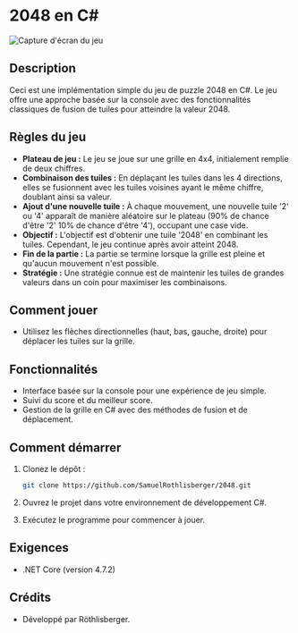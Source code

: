 # 2048 en C#

![Capture d'écran du jeu](screenshot.png)

## Description

Ceci est une implémentation simple du jeu de puzzle 2048 en C#. Le jeu offre une approche basée sur la console avec des fonctionnalités classiques de fusion de tuiles pour atteindre la valeur 2048.

## Règles du jeu

- **Plateau de jeu :** Le jeu se joue sur une grille en 4x4, initialement remplie de deux chiffres.
- **Combinaison des tuiles :** En déplaçant les tuiles dans les 4 directions, elles se fusionnent avec les tuiles voisines ayant le même chiffre, doublant ainsi sa valeur.
- **Ajout d'une nouvelle tuile :** À chaque mouvement, une nouvelle tuile '2' ou '4' apparaît de manière aléatoire sur le plateau (90% de chance d'être '2' 10% de chance d'être '4'), occupant une case vide.
- **Objectif :** L'objectif est d'obtenir une tuile '2048' en combinant les tuiles. Cependant, le jeu continue après avoir atteint 2048.
- **Fin de la partie :** La partie se termine lorsque la grille est pleine et qu'aucun mouvement n'est possible.
- **Stratégie :** Une stratégie connue est de maintenir les tuiles de grandes valeurs dans un coin pour maximiser les combinaisons.

## Comment jouer

- Utilisez les flèches directionnelles (haut, bas, gauche, droite) pour déplacer les tuiles sur la grille.

## Fonctionnalités

- Interface basée sur la console pour une expérience de jeu simple.
- Suivi du score et du meilleur score.
- Gestion de la grille en C# avec des méthodes de fusion et de déplacement.

## Comment démarrer

1. Clonez le dépôt :

   ```bash
   git clone https://github.com/SamuelRothlisberger/2048.git
   ```

2. Ouvrez le projet dans votre environnement de développement C#.

3. Exécutez le programme pour commencer à jouer.

## Exigences

- .NET Core (version 4.7.2)

## Crédits

- Développé par Röthlisberger.
